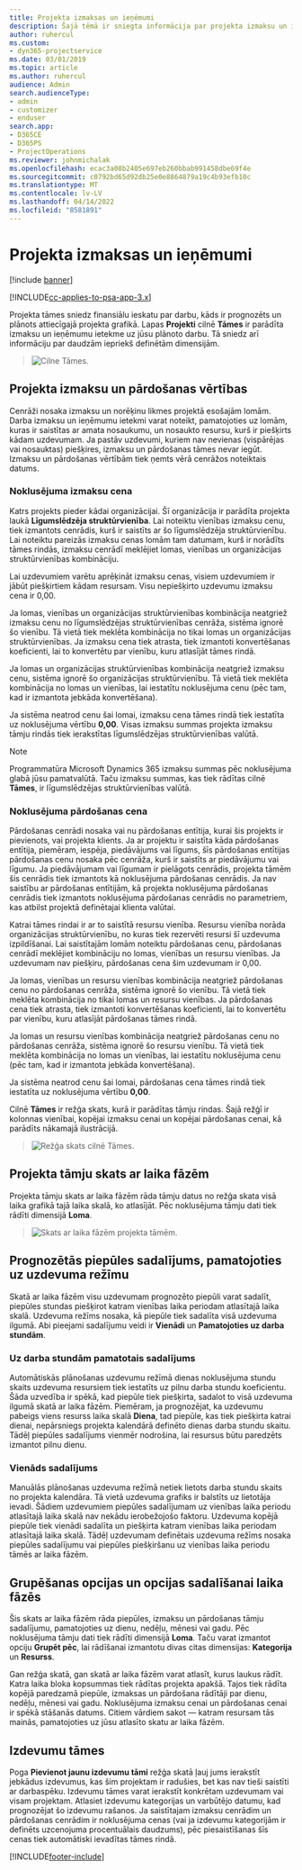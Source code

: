 ```yaml
---
title: Projekta izmaksas un ieņēmumi
description: Šajā tēmā ir sniegta informācija par projekta izmaksu un ieņēmumu prognozēšanu.
author: ruhercul
ms.custom:
- dyn365-projectservice
ms.date: 03/01/2019
ms.topic: article
ms.author: ruhercul
audience: Admin
search.audienceType:
- admin
- customizer
- enduser
search.app:
- D365CE
- D365PS
- ProjectOperations
ms.reviewer: johnmichalak
ms.openlocfilehash: ecac3a08b2405e697eb260bbab991458dbe69f4e
ms.sourcegitcommit: c0792bd65d92db25e0e8864879a19c4b93efb10c
ms.translationtype: MT
ms.contentlocale: lv-LV
ms.lasthandoff: 04/14/2022
ms.locfileid: "8581891"
---
```

# <a name="project-costs-and-revenue"></a>Projekta izmaksas un ieņēmumi

[!include [banner](../includes/psa-now-project-operations.md)]

[!INCLUDE[cc-applies-to-psa-app-3.x](../includes/cc-applies-to-psa-app-3x.md)]

Projekta tāmes sniedz finansiālu ieskatu par darbu, kāds ir prognozēts un plānots attiecīgajā projekta grafikā. Lapas **Projekti** cilnē **Tāmes** ir parādīta izmaksu un ieņēmumu ietekme uz jūsu plānoto darbu. Tā sniedz arī informāciju par daudzām iepriekš definētām dimensijām. 

> ![Cilne Tāmes.](media/project-5.png)

## <a name="cost-and-sales-values-of-the-project"></a>Projekta izmaksu un pārdošanas vērtības

Cenrāži nosaka izmaksu un norēķinu likmes projektā esošajām lomām. Darba izmaksu un ieņēmumu ietekmi varat noteikt, pamatojoties uz lomām, kuras ir saistītas ar amata nosaukumu, un nosaukto resursu, kurš ir piešķirts kādam uzdevumam. Ja pastāv uzdevumi, kuriem nav nevienas (vispārējas vai nosauktas) piešķires, izmaksu un pārdošanas tāmes nevar iegūt. Izmaksu un pārdošanas vērtībām tiek ņemts vērā cenrāžos noteiktais datums.

### <a name="default-cost-price"></a>Noklusējuma izmaksu cena  

Katrs projekts pieder kādai organizācijai. Šī organizācija ir parādīta projekta laukā **Līgumslēdzēja struktūrvienība**. Lai noteiktu vienības izmaksu cenu, tiek izmantots cenrādis, kurš ir saistīts ar šo līgumslēdzēja struktūrvienību. Lai noteiktu pareizās izmaksu cenas lomām tam datumam, kurš ir norādīts tāmes rindās, izmaksu cenrādī meklējiet lomas, vienības un organizācijas struktūrvienības kombināciju. 

Lai uzdevumiem varētu aprēķināt izmaksu cenas, visiem uzdevumiem ir jābūt piešķirtiem kādam resursam. Visu nepiešķirto uzdevumu izmaksu cena ir 0,00.

Ja lomas, vienības un organizācijas struktūrvienības kombinācija neatgriež izmaksu cenu no līgumslēdzējas struktūrvienības cenrāža, sistēma ignorē šo vienību. Tā vietā tiek meklēta kombinācija no tikai lomas un organizācijas struktūrvienības. Ja izmaksu cena tiek atrasta, tiek izmantoti konvertēšanas koeficienti, lai to konvertētu par vienību, kuru atlasījāt tāmes rindā.

Ja lomas un organizācijas struktūrvienības kombinācija neatgriež izmaksu cenu, sistēma ignorē šo organizācijas struktūrvienību. Tā vietā tiek meklēta kombinācija no lomas un vienības, lai iestatītu noklusējuma cenu (pēc tam, kad ir izmantota jebkāda konvertēšana).

Ja sistēma neatrod cenu šai lomai, izmaksu cena tāmes rindā tiek iestatīta uz noklusējuma vērtību **0,00**. Visas izmaksu summas projekta izmaksu tāmju rindās tiek ierakstītas līgumslēdzējas struktūrvienības valūtā.

> [!NOTE]
> Programmatūra Microsoft Dynamics 365 izmaksu summas pēc noklusējuma glabā jūsu pamatvalūtā. Taču izmaksu summas, kas tiek rādītas cilnē **Tāmes**, ir līgumslēdzējas struktūrvienības valūtā.  

### <a name="default-sales-price"></a>Noklusējuma pārdošanas cena 

Pārdošanas cenrādi nosaka vai nu pārdošanas entītija, kurai šis projekts ir pievienots, vai projekta klients. Ja ar projektu ir saistīta kāda pārdošanas entītija, piemēram, iespēja, piedāvājums vai līgums, šīs pārdošanas entītijas pārdošanas cenu nosaka pēc cenrāža, kurš ir saistīts ar piedāvājumu vai līgumu. Ja piedāvājumam vai līgumam ir pielāgots cenrādis, projekta tāmēm šis cenrādis tiek izmantots kā noklusējuma pārdošanas cenrādis. Ja nav saistību ar pārdošanas entītijām, kā projekta noklusējuma pārdošanas cenrādis tiek izmantots noklusējuma pārdošanas cenrādis no parametriem, kas atbilst projektā definētajai klienta valūtai.

Katrai tāmes rindai ir ar to saistītā resursu vienība. Resursu vienība norāda organizācijas struktūrvienību, no kuras tiek rezervēti resursi šī uzdevuma izpildīšanai. Lai saistītajām lomām noteiktu pārdošanas cenu, pārdošanas cenrādī meklējiet kombināciju no lomas, vienības un resursu vienības. Ja uzdevumam nav piešķiru, pārdošanas cena šim uzdevumam ir 0,00.

Ja lomas, vienības un resursu vienības kombinācija neatgriež pārdošanas cenu no pārdošanas cenrāža, sistēma ignorē šo vienību. Tā vietā tiek meklēta kombinācija no tikai lomas un resursu vienības. Ja pārdošanas cena tiek atrasta, tiek izmantoti konvertēšanas koeficienti, lai to konvertētu par vienību, kuru atlasījāt pārdošanas tāmes rindā. 

Ja lomas un resursu vienības kombinācija neatgriež pārdošanas cenu no pārdošanas cenrāža, sistēma ignorē šo resursu vienību. Tā vietā tiek meklēta kombinācija no lomas un vienības, lai iestatītu noklusējuma cenu (pēc tam, kad ir izmantota jebkāda konvertēšana).

Ja sistēma neatrod cenu šai lomai, pārdošanas cena tāmes rindā tiek iestatīta uz noklusējuma vērtību **0,00**.

Cilnē **Tāmes** ir režģa skats, kurā ir parādītas tāmju rindas. Šajā režģī ir kolonnas vienībai, kopējai izmaksu cenai un kopējai pārdošanas cenai, kā parādīts nākamajā ilustrācijā. 

> ![Režģa skats cilnē Tāmes.](media/project-6.png)

## <a name="time-phased-view-of-project-estimates"></a>Projekta tāmju skats ar laika fāzēm

Projekta tāmju skats ar laika fāzēm rāda tāmju datus no režģa skata visā laika grafikā tajā laika skalā, ko atlasījāt. Pēc noklusējuma tāmju dati tiek rādīti dimensijā **Loma**.

> ![Skats ar laika fāzēm projekta tāmēm.](media/project-7.png)

## <a name="allocating-estimated-effort-based-on-the-task-mode"></a>Prognozētās piepūles sadalījums, pamatojoties uz uzdevuma režīmu

Skatā ar laika fāzēm visu uzdevumam prognozēto piepūli varat sadalīt, piepūles stundas piešķirot katram vienības laika periodam atlasītajā laika skalā. Uzdevuma režīms nosaka, kā piepūle tiek sadalīta visā uzdevuma ilgumā. Abi pieejami sadalījumu veidi ir **Vienādi** un **Pamatojoties uz darba stundām**.

### <a name="work-hours-based-allocation"></a>Uz darba stundām pamatotais sadalījums
 
Automātiskās plānošanas uzdevumu režīmā dienas noklusējuma stundu skaits uzdevuma resursiem tiek iestatīts uz pilnu darba stundu koeficientu. Šāda uzvedība ir spēkā, kad piepūle tiek piešķirta, sadalot to visā uzdevuma ilgumā skatā ar laika fāzēm. Piemēram, ja prognozējat, ka uzdevumu pabeigs viens resurss laika skalā **Diena**, tad piepūle, kas tiek piešķirta katrai dienai, nepārsniegs projekta kalendārā definēto dienas darba stundu skaitu. Tādēļ piepūles sadalījums vienmēr nodrošina, lai resursus būtu paredzēts izmantot pilnu dienu.

### <a name="even-allocation"></a>Vienāds sadalījums

Manuālās plānošanas uzdevuma režīmā netiek lietots darba stundu skaits no projekta kalendāra. Tā vietā uzdevuma grafiks ir balstīts uz lietotāja ievadi. Šādiem uzdevumiem piepūles sadalījumam uz vienības laika periodu atlasītajā laika skalā nav nekādu ierobežojošo faktoru. Uzdevuma kopējā piepūle tiek vienādi sadalīta un piešķirta katram vienības laika periodam atlasītajā laika skalā. Tādēļ uzdevumam definētais uzdevuma režīms nosaka piepūles sadalījumu vai piepūles piešķiršanu uz vienības laika periodu tāmēs ar laika fāzēm.

## <a name="grouping-and-time-phasing-options"></a>Grupēšanas opcijas un opcijas sadalīšanai laika fāzēs

Šis skats ar laika fāzēm rāda piepūles, izmaksu un pārdošanas tāmju sadalījumu, pamatojoties uz dienu, nedēļu, mēnesi vai gadu. Pēc noklusējuma tāmju dati tiek rādīti dimensijā **Loma**. Taču varat izmantot opciju **Grupēt pēc**, lai rādīšanai izmantotu divas citas dimensijas: **Kategorija** un **Resurss**.

Gan režģa skatā, gan skatā ar laika fāzēm varat atlasīt, kurus laukus rādīt. Katra laika bloka kopsummas tiek rādītas projekta apakšā. Tajos tiek rādīta kopējā paredzamā piepūle, izmaksas un pārdošana rādītāji par dienu, nedēļu, mēnesi vai gadu. Noklusējuma izmaksu cenai un pārdošanas cenai ir spēkā stāšanās datums. Citiem vārdiem sakot — katram resursam tās mainās, pamatojoties uz jūsu atlasīto skatu ar laika fāzēm.

## <a name="expense-estimates"></a>Izdevumu tāmes

Poga **Pievienot jaunu izdevumu tāmi** režģa skatā ļauj jums ierakstīt jebkādus izdevumus, kas šim projektam ir radušies, bet kas nav tieši saistīti ar darbaspēku. Izdevumu tāmes varat ierakstīt konkrētam uzdevumam vai visam projektam. Atlasiet izdevumu kategorijas un varbūtējo datumu, kad prognozējat šo izdevumu rašanos. Ja saistītajam izmaksu cenrādim un pārdošanas cenrādim ir noklusējuma cenas (vai ja izdevumu kategorijām ir definēts uzcenojuma procentuālais daudzums), pēc piesaistīšanas šīs cenas tiek automātiski ievadītas tāmes rindā.


[!INCLUDE[footer-include](../includes/footer-banner.md)]
